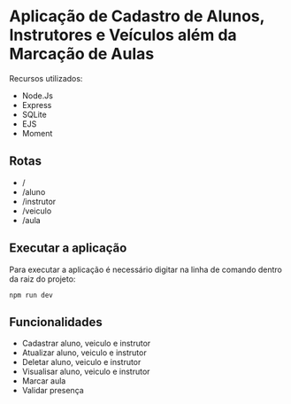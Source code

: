 # Aplicação de Cadastro de Alunos, Instrutores e Veículos além da Marcação de Aulas

Recursos utilizados:

- Node.Js
- Express
- SQLite
- EJS
- Moment

## Rotas

- /
- /aluno
- /instrutor
- /veiculo
- /aula

## Executar a aplicação

Para executar a aplicação é necessário digitar na linha de comando dentro da raiz do projeto:

```
npm run dev
```

## Funcionalidades

- Cadastrar aluno, veiculo e instrutor
- Atualizar aluno, veiculo e instrutor
- Deletar aluno, veiculo e instrutor
- Visualisar aluno, veiculo e instrutor
- Marcar aula
- Validar presença


